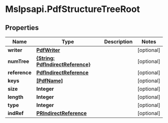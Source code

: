 # Mslpsapi.PdfStructureTreeRoot

## Properties
Name | Type | Description | Notes
------------ | ------------- | ------------- | -------------
**writer** | [**PdfWriter**](PdfWriter.md) |  | [optional] 
**numTree** | [**{String: PdfIndirectReference}**](PdfIndirectReference.md) |  | [optional] 
**reference** | [**PdfIndirectReference**](PdfIndirectReference.md) |  | [optional] 
**keys** | [**[PdfName]**](PdfName.md) |  | [optional] 
**size** | **Integer** |  | [optional] 
**length** | **Integer** |  | [optional] 
**type** | **Integer** |  | [optional] 
**indRef** | [**PRIndirectReference**](PRIndirectReference.md) |  | [optional] 


